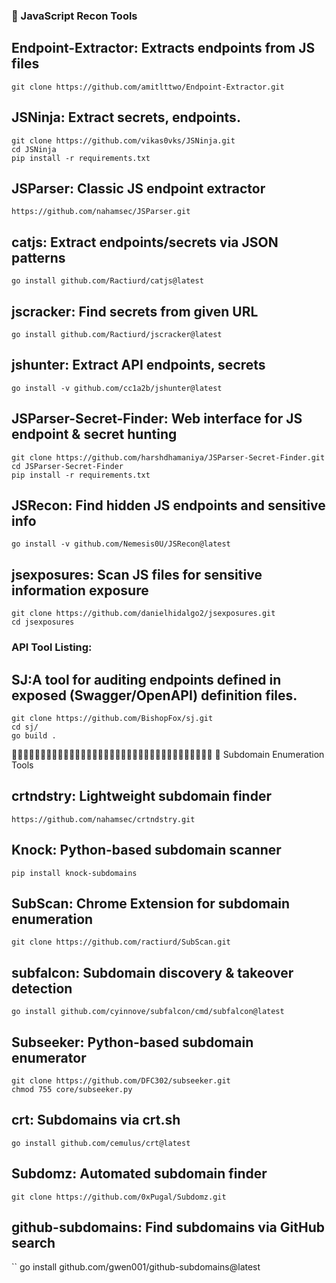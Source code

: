 ### 🎯 JavaScript Recon Tools

## Endpoint-Extractor: Extracts endpoints from JS files

```
git clone https://github.com/amitlttwo/Endpoint-Extractor.git

```

## JSNinja: Extract secrets, endpoints.

```
git clone https://github.com/vikas0vks/JSNinja.git
cd JSNinja
pip install -r requirements.txt
```

## JSParser: Classic JS endpoint extractor

```
https://github.com/nahamsec/JSParser.git
```

## catjs: Extract endpoints/secrets via JSON patterns

```
go install github.com/Ractiurd/catjs@latest
```

## jscracker: Find secrets from given URL

```
go install github.com/Ractiurd/jscracker@latest
```

## jshunter: Extract API endpoints, secrets

```
go install -v github.com/cc1a2b/jshunter@latest
```

## JSParser-Secret-Finder: Web interface for JS endpoint & secret hunting

```
git clone https://github.com/harshdhamaniya/JSParser-Secret-Finder.git
cd JSParser-Secret-Finder
pip install -r requirements.txt
```

## JSRecon: Find hidden JS endpoints and sensitive info

```
go install -v github.com/Nemesis0U/JSRecon@latest

```

## jsexposures: Scan JS files for sensitive information exposure

```
git clone https://github.com/danielhidalgo2/jsexposures.git
cd jsexposures
```

### API Tool Listing:

## SJ:A tool for auditing endpoints defined in exposed (Swagger/OpenAPI) definition files.

```
git clone https://github.com/BishopFox/sj.git
cd sj/
go build .
```



🎯🎯🎯🎯🎯🎯🎯🎯🎯🎯🎯🎯🎯🎯🎯🎯🎯🎯🎯🎯🎯🎯🎯🎯🎯🎯🎯🎯🎯🎯🎯🎯🎯🎯🎯
🎯 Subdomain Enumeration Tools

## crtndstry: Lightweight subdomain finder

```
https://github.com/nahamsec/crtndstry.git
```

## Knock: Python-based subdomain scanner

```
pip install knock-subdomains
```

## SubScan: Chrome Extension for subdomain enumeration

```
git clone https://github.com/ractiurd/SubScan.git
```

## subfalcon: Subdomain discovery & takeover detection

```
go install github.com/cyinnove/subfalcon/cmd/subfalcon@latest
```

## Subseeker: Python-based subdomain enumerator

```
git clone https://github.com/DFC302/subseeker.git
chmod 755 core/subseeker.py
```

## crt: Subdomains via crt.sh

```
go install github.com/cemulus/crt@latest
```

## Subdomz: Automated subdomain finder

```
git clone https://github.com/0xPugal/Subdomz.git
```

## github-subdomains: Find subdomains via GitHub search

``
go install github.com/gwen001/github-subdomains@latest
```





































































































